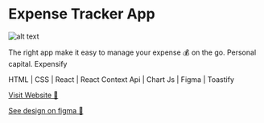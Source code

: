 # Expense Tracker App

![alt text](https://github.com/sanskar001/expense-tracker-app/tree/master/src "Expense Tracker App logo")

The right app make it easy to manage your expense 💰 on the go. Personal capital. Expensify

HTML | CSS | React | React Context Api | Chart Js | Figma | Toastify

[Visit Website 🚀](https://expense-tracker-sanskar.netlify.app)

[See design on figma 🎨](https://www.figma.com/file/Abj1WILUm4tf6WCCice3Rv/Expense-Tracker-App?node-id=0%3A1)
